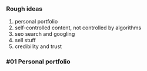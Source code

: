 ### Rough ideas
1. personal portfolio
2. self-controlled content, not controlled by algorithms
3. seo search and googling
4. sell stuff
5. credibility and trust

### #01 Personal portfolio
